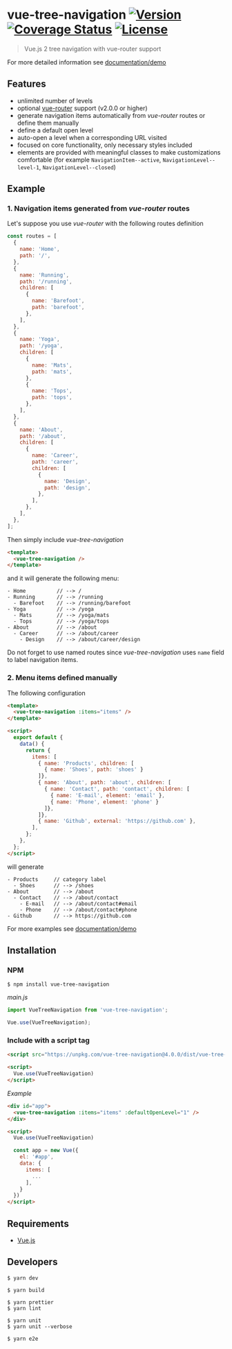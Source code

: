 # vue-tree-navigation [![Version](https://img.shields.io/npm/v/vue-tree-navigation.svg)](https://www.npmjs.com/package/vue-tree-navigation) [![Coverage Status](https://coveralls.io/repos/github/J3-Tech/vue-tree-navigation/badge.svg?branch=master)](https://coveralls.io/github/J3-Tech/vue-tree-navigation?branch=master) [![License](https://img.shields.io/npm/l/vue-tree-navigation.svg)](https://www.npmjs.com/package/vue-tree-navigation)

> Vue.js 2 tree navigation with vue-router support

For more detailed information see [documentation/demo](https://vue-tree-navigation.j3-tech.com)

## Features

- unlimited number of levels
- optional [vue-router](https://router.vuejs.org/en/) support (v2.0.0 or higher)
- generate navigation items automatically from _vue-router_ routes or define them manually
- define a default open level
- auto-open a level when a corresponding URL visited
- focused on core functionality, only necessary styles included
- elements are provided with meaningful classes to make customizations comfortable (for example `NavigationItem--active`, `NavigationLevel--level-1`, `NavigationLevel--closed`)

## Example

### 1. Navigation items generated from _vue-router_ routes

Let's suppose you use _vue-router_ with the following routes definition

```javascript
const routes = [
  {
    name: 'Home',
    path: '/',
  },
  {
    name: 'Running',
    path: '/running',
    children: [
      {
        name: 'Barefoot',
        path: 'barefoot',
      },
    ],
  },
  {
    name: 'Yoga',
    path: '/yoga',
    children: [
      {
        name: 'Mats',
        path: 'mats',
      },
      {
        name: 'Tops',
        path: 'tops',
      },
    ],
  },
  {
    name: 'About',
    path: '/about',
    children: [
      {
        name: 'Career',
        path: 'career',
        children: [
          {
            name: 'Design',
            path: 'design',
          },
        ],
      },
    ],
  },
];
```

Then simply include _vue-tree-navigation_

```html
<template>
  <vue-tree-navigation />
</template>
```

and it will generate the following menu:

```
- Home          // --> /
- Running       // --> /running
  - Barefoot    // --> /running/barefoot
- Yoga          // --> /yoga
  - Mats        // --> /yoga/mats
  - Tops        // --> /yoga/tops
- About         // --> /about
  - Career      // --> /about/career
    - Design    // --> /about/career/design
```

Do not forget to use named routes since _vue-tree-navigation_ uses `name` field to label navigation items.

### 2. Menu items defined manually

The following configuration

```html
<template>
  <vue-tree-navigation :items="items" />
</template>

<script>
  export default {
    data() {
      return {
        items: [
          { name: 'Products', children: [
            { name: 'Shoes', path: 'shoes' }
          ]},
          { name: 'About', path: 'about', children: [
            { name: 'Contact', path: 'contact', children: [
              { name: 'E-mail', element: 'email' },
              { name: 'Phone', element: 'phone' }
            ]},
          ]},
          { name: 'Github', external: 'https://github.com' },
        ],
      };
    },
  };
</script>
```

will generate

```
- Products     // category label
  - Shoes      // --> /shoes
- About        // --> /about
  - Contact    // --> /about/contact
    - E-mail   // --> /about/contact#email
    - Phone    // --> /about/contact#phone
- Github       // --> https://github.com
```

For more examples see [documentation/demo](https://vue-tree-navigation.j3-tech.com)

## Installation

### NPM

```console
$ npm install vue-tree-navigation
```

_main.js_

```javascript
import VueTreeNavigation from 'vue-tree-navigation';

Vue.use(VueTreeNavigation);
```

### Include with a script tag

```html
<script src="https://unpkg.com/vue-tree-navigation@4.0.0/dist/vue-tree-navigation.js"></script>

<script>
  Vue.use(VueTreeNavigation)
</script>
```

_Example_

```html
<div id="app">
  <vue-tree-navigation :items="items" :defaultOpenLevel="1" />
</div>

<script>
  Vue.use(VueTreeNavigation)

  const app = new Vue({
    el: '#app',
    data: {
      items: [
        ...
      ],
    }
  })
</script>
```

## Requirements

- [Vue.js](https://vuejs.org/)

## Developers

```console
$ yarn dev

$ yarn build

$ yarn prettier
$ yarn lint

$ yarn unit
$ yarn unit --verbose

$ yarn e2e
```
